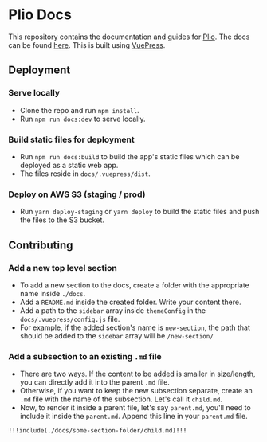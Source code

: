 # Plio Docs

This repository contains the documentation and guides for [Plio](https://plio.in). The docs can be found [here](https://docs.plio.in). This is built using [VuePress](https://v2.vuepress.vuejs.org/).

## Deployment

### Serve locally
- Clone the repo and run `npm install`.
- Run `npm run docs:dev` to serve locally.

### Build static files for deployment
- Run `npm run docs:build` to build the app's static files which can be deployed as a static web app.
- The files reside in `docs/.vuepress/dist`.

### Deploy on AWS S3 (staging / prod)
- Run `yarn deploy-staging` or `yarn deploy` to build the static files and push the files to the S3 bucket.

## Contributing

### Add a new top level section
- To add a new section to the docs, create a folder with the appropriate name inside `./docs`.
- Add a `README.md` inside the created folder. Write your content there.
- Add a path to the `sidebar` array inside `themeConfig` in the `docs/.vuepress/config.js` file. 
- For example, if the added section's name is `new-section`, the path that should be added to the `sidebar` array will be `/new-section/`

### Add a subsection to an existing `.md` file
- There are two ways. If the content to be added is smaller in size/length, you can directly add it into the parent `.md` file.
- Otherwise, if you want to keep the new subsection separate, create an `.md` file with the name of the subsection. Let's call it `child.md`.
- Now, to render it inside a parent file, let's say `parent.md`, you'll need to include it inside the `parent.md`. Append this line in your `parent.md` file.
```md
!!!include(./docs/some-section-folder/child.md)!!!
```
